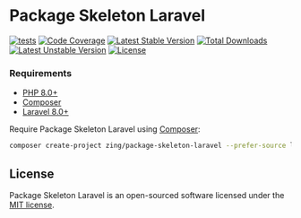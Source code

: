 # Package Skeleton Laravel

[![tests](https://github.com/zingimmick/package-skeleton-laravel/actions/workflows/tests.yml/badge.svg?branch=2.x)](https://github.com/zingimmick/package-skeleton-laravel/actions/workflows/tests.yml)
[![Code Coverage](https://codecov.io/gh/zingimmick/package-skeleton-laravel/branch/2.x/graph/badge.svg)](https://codecov.io/gh/zingimmick/package-skeleton-laravel)
[![Latest Stable Version](https://poser.pugx.org/zing/package-skeleton-laravel/v/stable.svg)](https://packagist.org/packages/zing/package-skeleton-laravel)
[![Total Downloads](https://poser.pugx.org/zing/package-skeleton-laravel/downloads)](https://packagist.org/packages/zing/package-skeleton-laravel)
[![Latest Unstable Version](https://poser.pugx.org/zing/package-skeleton-laravel/v/unstable.svg)](https://packagist.org/packages/zing/package-skeleton-laravel)
[![License](https://poser.pugx.org/zing/package-skeleton-laravel/license)](https://packagist.org/packages/zing/package-skeleton-laravel)

### Requirements

- [PHP 8.0+](https://php.net/releases/)
- [Composer](https://getcomposer.org)
- [Laravel 8.0+](https://laravel.com/docs/releases)

Require Package Skeleton Laravel using [Composer](https://getcomposer.org):

```bash
composer create-project zing/package-skeleton-laravel --prefer-source laravel-package
```

## License

Package Skeleton Laravel is an open-sourced software licensed under the [MIT license](LICENSE).
